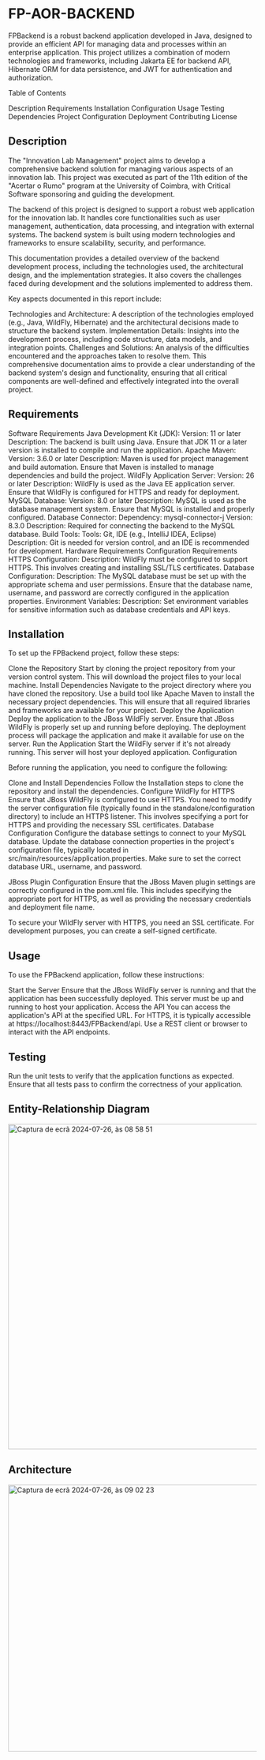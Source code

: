# FP-AOR-BACKEND

FPBackend is a robust backend application developed in Java, designed to provide an efficient API for managing data and processes within an enterprise application. This project utilizes a combination of modern technologies and frameworks, including Jakarta EE for backend API, Hibernate ORM for data persistence, and JWT for authentication and authorization.

Table of Contents

Description
Requirements
Installation
Configuration
Usage
Testing
Dependencies
Project Configuration
Deployment
Contributing
License

## Description
The "Innovation Lab Management" project aims to develop a comprehensive backend solution for managing various aspects of an innovation lab. This project was executed as part of the 11th edition of the "Acertar o Rumo" program at the University of Coimbra, with Critical Software sponsoring and guiding the development.

The backend of this project is designed to support a robust web application for the innovation lab. It handles core functionalities such as user management, authentication, data processing, and integration with external systems. The backend system is built using modern technologies and frameworks to ensure scalability, security, and performance.

This documentation provides a detailed overview of the backend development process, including the technologies used, the architectural design, and the implementation strategies. It also covers the challenges faced during development and the solutions implemented to address them.

Key aspects documented in this report include:

Technologies and Architecture: A description of the technologies employed (e.g., Java, WildFly, Hibernate) and the architectural decisions made to structure the backend system.
Implementation Details: Insights into the development process, including code structure, data models, and integration points.
Challenges and Solutions: An analysis of the difficulties encountered and the approaches taken to resolve them.
This comprehensive documentation aims to provide a clear understanding of the backend system's design and functionality, ensuring that all critical components are well-defined and effectively integrated into the overall project.

## Requirements

Software Requirements
Java Development Kit (JDK):
Version: 11 or later
Description: The backend is built using Java. Ensure that JDK 11 or a later version is installed to compile and run the application.
Apache Maven:
Version: 3.6.0 or later
Description: Maven is used for project management and build automation. Ensure that Maven is installed to manage dependencies and build the project.
WildFly Application Server:
Version: 26 or later
Description: WildFly is used as the Java EE application server. Ensure that WildFly is configured for HTTPS and ready for deployment.
MySQL Database:
Version: 8.0 or later
Description: MySQL is used as the database management system. Ensure that MySQL is installed and properly configured.
Database Connector:
Dependency: mysql-connector-j
Version: 8.3.0
Description: Required for connecting the backend to the MySQL database.
Build Tools:
Tools: Git, IDE (e.g., IntelliJ IDEA, Eclipse)
Description: Git is needed for version control, and an IDE is recommended for development.
Hardware Requirements
Configuration Requirements
HTTPS Configuration:
Description: WildFly must be configured to support HTTPS. This involves creating and installing SSL/TLS certificates.
Database Configuration:
Description: The MySQL database must be set up with the appropriate schema and user permissions. Ensure that the database name, username, and password are correctly configured in the application properties.
Environment Variables:
Description: Set environment variables for sensitive information such as database credentials and API keys.

## Installation

To set up the FPBackend project, follow these steps:

Clone the Repository
Start by cloning the project repository from your version control system. This will download the project files to your local machine.
Install Dependencies
Navigate to the project directory where you have cloned the repository.
Use a build tool like Apache Maven to install the necessary project dependencies. This will ensure that all required libraries and frameworks are available for your project.
Deploy the Application
Deploy the application to the JBoss WildFly server. Ensure that JBoss WildFly is properly set up and running before deploying. The deployment process will package the application and make it available for use on the server.
Run the Application
Start the WildFly server if it's not already running. This server will host your deployed application.
Configuration

Before running the application, you need to configure the following:

Clone and Install Dependencies
Follow the Installation steps to clone the repository and install the dependencies.
Configure WildFly for HTTPS
Ensure that JBoss WildFly is configured to use HTTPS. You need to modify the server configuration file (typically found in the standalone/configuration directory) to include an HTTPS listener. This involves specifying a port for HTTPS and providing the necessary SSL certificates.
Database Configuration
Configure the database settings to connect to your MySQL database. Update the database connection properties in the project's configuration file, typically located in src/main/resources/application.properties. Make sure to set the correct database URL, username, and password.

JBoss Plugin Configuration
Ensure that the JBoss Maven plugin settings are correctly configured in the pom.xml file. This includes specifying the appropriate port for HTTPS, as well as providing the necessary credentials and deployment file name.

To secure your WildFly server with HTTPS, you need an SSL certificate. For development purposes, you can create a self-signed certificate.


## Usage

To use the FPBackend application, follow these instructions:

Start the Server
Ensure that the JBoss WildFly server is running and that the application has been successfully deployed. This server must be up and running to host your application.
Access the API
You can access the application's API at the specified URL. For HTTPS, it is typically accessible at https://localhost:8443/FPBackend/api. Use a REST client or browser to interact with the API endpoints.

## Testing
Run the unit tests to verify that the application functions as expected. Ensure that all tests pass to confirm the correctness of your application.

## Entity-Relationship Diagram

<img width="659" alt="Captura de ecrã 2024-07-26, às 08 58 51" src="https://github.com/user-attachments/assets/27a34fbf-7b23-4b93-90c7-9062c0cfe4e6">

## Architecture
<img width="541" alt="Captura de ecrã 2024-07-26, às 09 02 23" src="https://github.com/user-attachments/assets/f98fe0d1-c120-4898-accc-38f552ba708e">



